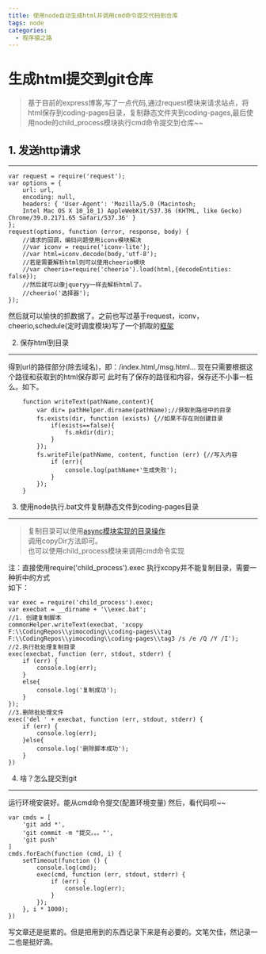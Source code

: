 ```yaml
---
title: 使用node自动生成html并调用cmd命令提交代码到仓库
tags: node
categories:
  - 程序猿之路
---
```

# 生成html提交到git仓库

>基于目前的express博客,写了一点代码,通过request模块来请求站点，将html保存到coding-pages目录，复制静态文件夹到coding-pages,最后使用node的child_process模块执行cmd命令提交到仓库~~
<!--more-->
## 1. 发送http请求
-----------------------
    var request = require('request');
    var options = {
        url: url,
        encoding: null,
        headers: { 'User-Agent': 'Mozilla/5.0 (Macintosh; 
        Intel Mac OS X 10_10_1) AppleWebKit/537.36 (KHTML, like Gecko) Chrome/39.0.2171.65 Safari/537.36' }
    };
    request(options, function (error, response, body) {
        //请求的回调，编码问题使用iconv模块解决
        //var iconv = require('iconv-lite');
        //var html=iconv.decode(body,'utf-8');
        //若是需要解析html则可以使用cheerio模块
        //var cheerio=require('cheerio').load(html,{decodeEntities: false});
        //然后就可以像jqueryy一样去解析html了。
        //cheerio('选择器');
    });
然后就可以愉快的抓数据了。之前也写过基于request，iconv，cheerio,schedule(定时调度模块)写了一个抓取的[框架](https://coding.net/u/yimocoding/p/YFKDataGrab/git) 

2.  保存html到目录   
-----------------------
得到url的路径部分(除去域名)，即：/index.html,/msg.html...
现在只需要根据这个路径和获取到的html保存即可
此时有了保存的路径和内容，保存还不小事一桩么。如下。    

        function writeText(pathName,content){   
            var dir= pathHelper.dirname(pathName);//获取到路径中的目录
            fs.exists(dir, function (exists) {//如果不存在则创建目录
                if(exists==false){
                    fs.mkdir(dir);
                }
            });
            fs.writeFile(pathName, content, function (err) {//写入内容
                if (err){
                    console.log(pathName+'生成失败');
                }
            });
        }

3. 使用node执行.bat文件复制静态文件到coding-pages目录
---------------------------
>复制目录可以使用[async模块实现的目录操作](https://coding.net/u/yimocoding/p/yimocoding/git/blob/server/website/utils/dirHelper.js)                 
调用copyDir方法即可。                     
>也可以使用child_process模块来调用cmd命令实现     

注：直接使用require('child_process').exec 执行xcopy并不能复制目录，需要一种折中的方式            
如下：         

    var exec = require('child_process').exec;
    var execbat = __dirname + '\\exec.bat';
    //1. 创建复制脚本
    commonHelper.writeText(execbat, 'xcopy F:\\CodingRepos\\yimocoding\\coding-pages\\tag F:\\CodingRepos\\yimocoding\\coding-pages\\tag3 /s /e /Q /Y /I');
    //2.执行批处理复制目录
    exec(execbat, function (err, stdout, stderr) {
        if (err) {
            console.log(err);
        }
        else{
            console.log('复制成功');
        }
    });
    //3.删除批处理文件
    exec('del ' + execbat, function (err, stdout, stderr) {
        if (err) {
            console.log(err);
        }else{
            console.log('删除脚本成功');
        }
    })

4. 啥？怎么提交到git
---------------------------
运行环境安装好。能从cmd命令提交(配置环境变量)
然后，看代码呗~~

    var cmds = [
        'git add *',
        'git commit -m "提交。。。"',
        'git push'
    ]
    cmds.forEach(function (cmd, i) {
        setTimeout(function () {
            console.log(cmd);
            exec(cmd, function (err, stdout, stderr) {
                if (err) {
                    console.log(err);
                }
            });
        }, i * 1000);
    })


写文章还是挺累的。但是把用到的东西记录下来是有必要的。文笔欠佳，然记录一二也是挺好滴。